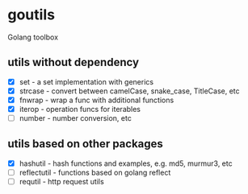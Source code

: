 # goutils

Golang toolbox

## utils without dependency

- [x] set - a set implementation with generics
- [x] strcase - convert between camelCase, snake_case, TitleCase, etc
- [x] fnwrap - wrap a func with additional functions
- [x] iterop - operation funcs for iterables
- [ ] number - number conversion, etc

## utils based on other packages

- [x] hashutil - hash functions and examples, e.g. md5, murmur3, etc
- [ ] reflectutil - functions based on golang reflect
- [ ] requtil - http request utils

